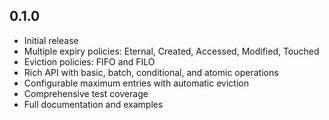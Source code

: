## 0.1.0

- Initial release
- Multiple expiry policies: Eternal, Created, Accessed, Modified, Touched
- Eviction policies: FIFO and FILO
- Rich API with basic, batch, conditional, and atomic operations
- Configurable maximum entries with automatic eviction
- Comprehensive test coverage
- Full documentation and examples

